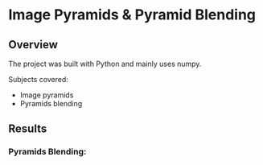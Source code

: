 # Image Pyramids & Pyramid Blending
## Overview
The project was built with Python and mainly uses numpy.

Subjects covered:
- Image pyramids
- Pyramids blending


## Results

### Pyramids Blending:
